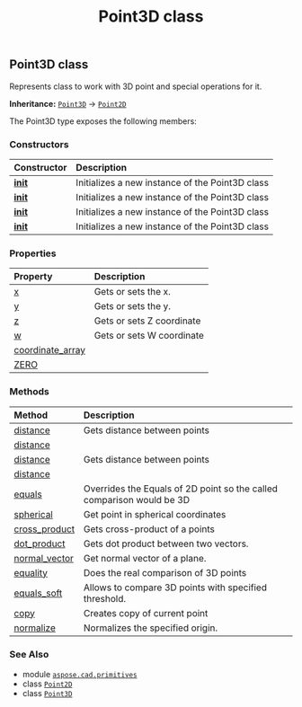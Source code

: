 ﻿---
title: Point3D class
second_title: Aspose.CAD for Python via .NET API References
description: 
type: docs
weight: 20
url: /python-net/aspose.cad.primitives/point3d/
is_root: false
---

## Point3D class

Represents class to work with 3D point and special operations for it.



**Inheritance:** [`Point3D`](/cad/python-net/aspose.cad.primitives/point3d) → 
[`Point2D`](/cad/python-net/aspose.cad.primitives/point2d)



The Point3D type exposes the following members:

### Constructors
| Constructor | Description |
| :- | :- |
| [__init__](/cad/python-net/aspose.cad.primitives/point3d/__init__/#) | Initializes a new instance of the Point3D class |
| [__init__](/cad/python-net/aspose.cad.primitives/point3d/__init__/#float-float-float-float) | Initializes a new instance of the Point3D class |
| [__init__](/cad/python-net/aspose.cad.primitives/point3d/__init__/#float-float) | Initializes a new instance of the Point3D class |
| [__init__](/cad/python-net/aspose.cad.primitives/point3d/__init__/#float-float-float) | Initializes a new instance of the Point3D class |


### Properties
| Property | Description |
| :- | :- |
| [x](/cad/python-net/aspose.cad.primitives/point3d/x) | Gets or sets the x. |
| [y](/cad/python-net/aspose.cad.primitives/point3d/y) | Gets or sets the y. |
| [z](/cad/python-net/aspose.cad.primitives/point3d/z) | Gets or sets Z coordinate |
| [w](/cad/python-net/aspose.cad.primitives/point3d/w) | Gets or sets W coordinate |
| [coordinate_array](/cad/python-net/aspose.cad.primitives/point3d/coordinate_array) |  |
| [ZERO](/cad/python-net/aspose.cad.primitives/point3d/zero) |  |


### Methods
| Method | Description |
| :- | :- |
| [distance](/cad/python-net/aspose.cad.primitives/point3d/distance/#aspose.cad.primitives.Point3D-aspose.cad.primitives.Point3D) | Gets distance between points |
| [distance](/cad/python-net/aspose.cad.primitives/point3d/distance/#aspose.cad.primitives.Point3D) |  |
| [distance](/cad/python-net/aspose.cad.primitives/point3d/distance/#aspose.cad.primitives.Point2D-aspose.cad.primitives.Point2D) | Gets distance between points |
| [distance](/cad/python-net/aspose.cad.primitives/point3d/distance/#aspose.cad.primitives.Point2D) |  |
| [equals](/cad/python-net/aspose.cad.primitives/point3d/equals/#aspose.cad.primitives.Point2D) | Overrides the Equals of 2D point so the called comparison would be 3D |
| [spherical](/cad/python-net/aspose.cad.primitives/point3d/spherical/#float-float-float) | Get point in spherical coordinates |
| [cross_product](/cad/python-net/aspose.cad.primitives/point3d/cross_product/#aspose.cad.primitives.Point3D-aspose.cad.primitives.Point3D) | Gets cross-product of a points |
| [dot_product](/cad/python-net/aspose.cad.primitives/point3d/dot_product/#aspose.cad.primitives.Point3D-aspose.cad.primitives.Point3D) | Gets dot product between two vectors. |
| [normal_vector](/cad/python-net/aspose.cad.primitives/point3d/normal_vector/#aspose.cad.primitives.Point3D-aspose.cad.primitives.Point3D-aspose.cad.primitives.Point3D) | Get normal vector of a plane. |
| [equality](/cad/python-net/aspose.cad.primitives/point3d/equality/#any) | Does the real comparison of 3D points |
| [equals_soft](/cad/python-net/aspose.cad.primitives/point3d/equals_soft/#any-float) | Allows to compare 3D points with specified threshold. |
| [copy](/cad/python-net/aspose.cad.primitives/point3d/copy/#) | Creates copy of current point |
| [normalize](/cad/python-net/aspose.cad.primitives/point3d/normalize/#) | Normalizes the specified origin. |



### See Also
* module [`aspose.cad.primitives`](..)
* class [`Point2D`](/cad/python-net/aspose.cad.primitives/point2d)
* class [`Point3D`](/cad/python-net/aspose.cad.primitives/point3d)
